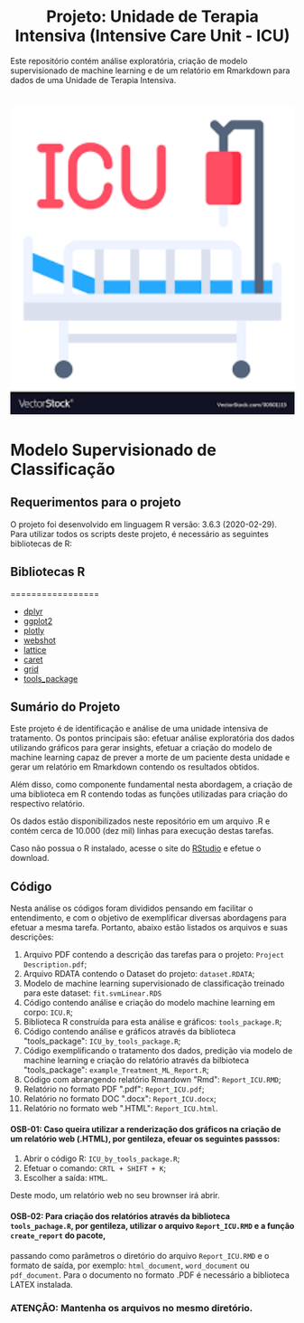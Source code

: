 <h1 align="center">Projeto: Unidade de Terapia Intensiva (Intensive Care Unit - ICU)</h1>

Este repositório contém análise exploratória, criação de modelo supervisionado de machine learning e de um relatório em Rmarkdown para dados de uma Unidade de Terapia Intensiva.

<h1 align="center">
  <img src="https://github.com/leonvictorlima/Intensive_Care_Unit_Analysis/blob/main/images/ICU.png"  width="800"/>
</h1>

<a name="introdução"></a>

# Modelo Supervisionado de Classificação 

## Requerimentos para o projeto

O projeto foi desenvolvido em linguagem R versão: 3.6.3 (2020-02-29). Para utilizar todos os scripts deste projeto, é necessário as seguintes bibliotecas de R: 

## Bibliotecas R
=================
<!--ts-->
   * [dplyr](https://dplyr.tidyverse.org/)
   * [ggplot2](https://ggplot2.tidyverse.org/)
   * [plotly](https://plotly.com/)
   * [webshot](https://github.com/wch/webshot)
   * [lattice](https://www.statmethods.net/advgraphs/trellis.html)
   * [caret](https://cran.r-project.org/web/packages/caret/caret.pdf)
   * [grid](https://www.rdocumentation.org/packages/grid/versions/3.6.2)
   * [tools_package]()
<!--te-->

## Sumário do Projeto

Este projeto é de identificação e análise de uma unidade intensiva de tratamento. Os pontos principais são: efetuar análise exploratória dos dados utilizando gráficos para gerar insights, efetuar a criação do modelo de machine learning capaz de prever a morte de um paciente desta unidade e gerar um relatório em Rmarkdown contendo os resultados obtidos.

Além disso, como componente fundamental nesta abordagem, a criação de uma biblioteca em R contendo todas as funções utilizadas para criação do respectivo relatório.

Os dados estão disponibilizados neste repositório em um arquivo .R e contém cerca de 10.000 (dez mil) linhas para execução destas tarefas.

Caso não possua o R instalado, acesse o site do [RStudio](https://www.rstudio.com/) e efetue o download.

## Código

Nesta análise os códigos foram divididos pensando em facilitar o entendimento, e com o objetivo de exemplificar diversas abordagens para efetuar a mesma tarefa. Portanto, abaixo estão listados os arquivos e suas descrições:

1. Arquivo PDF contendo a descrição das tarefas para o projeto: `Project Description.pdf`;
2. Arquivo RDATA contendo o Dataset do projeto: `dataset.RDATA`;
3. Modelo de machine learning supervisionado de classificação treinado para este dataset: `fit.svmLinear.RDS` 
4. Código contendo análise e criação do modelo machine learning em corpo: `ICU.R`;
5. Biblioteca R construída para esta análise e gráficos: `tools_package.R`;
6. Código contendo análise e gráficos através da biblioteca "tools_package": `ICU_by_tools_package.R`;
7. Código exemplificando o tratamento dos dados, predição via modelo de machine learning e criação do relatório através da bilbioteca "tools_package": `example_Treatment_ML_Report.R`;
8. Código com abrangendo relatório Rmardown "Rmd": `Report_ICU.RMD`;
9. Relatório no formato PDF ".pdf": `Report_ICU.pdf`;
10. Relatório no formato DOC ".docx": `Report_ICU.docx`;
11. Relatório no formato web ".HTML": `Report_ICU.html`.


#### OSB-01: Caso queira utilizar a renderização dos gráficos na criação de um relatório web (.HTML), por gentileza, efeuar os seguintes passsos:

1. Abrir o código R: `ICU_by_tools_package.R`;
2. Efetuar o comando: `CRTL + SHIFT + K`;
3. Escolher a saída: `HTML`.

Deste modo, um relatório web no seu brownser irá abrir.

#### OSB-02: Para criação dos relatórios através da biblioteca `tools_pachage.R`, por gentileza, utilizar o arquivo `Report_ICU.RMD` e a função `create_report` do pacote, 
passando como parâmetros o diretório do arquivo `Report_ICU.RMD` e o formato de saída, por exemplo: `html_document`, `word_document` ou `pdf_document`. Para o documento no formato .PDF é necessário a biblioteca LATEX instalada.

### ATENÇÂO: Mantenha os arquivos no mesmo diretório.
